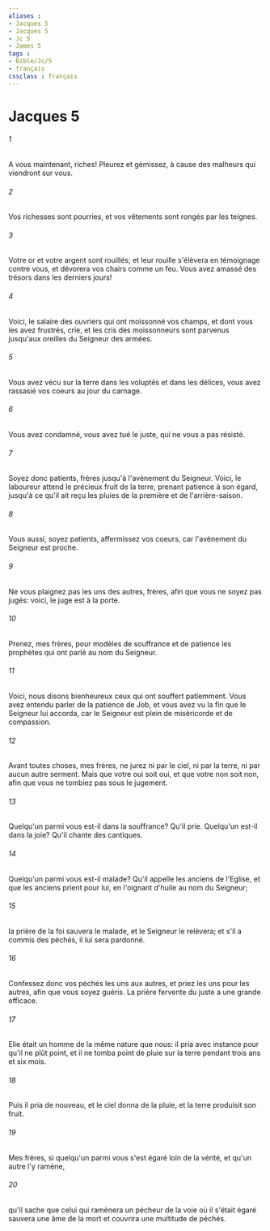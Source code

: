 ```yaml
---
aliases : 
- Jacques 5
- Jacques 5
- Jc 5
- James 5
tags : 
- Bible/Jc/5
- français
cssclass : français
---
```


# Jacques 5

###### 1
A vous maintenant, riches! Pleurez et gémissez, à cause des malheurs qui viendront sur vous.
###### 2
Vos richesses sont pourries, et vos vêtements sont rongés par les teignes.
###### 3
Votre or et votre argent sont rouillés; et leur rouille s'élèvera en témoignage contre vous, et dévorera vos chairs comme un feu. Vous avez amassé des trésors dans les derniers jours!
###### 4
Voici, le salaire des ouvriers qui ont moissonné vos champs, et dont vous les avez frustrés, crie, et les cris des moissonneurs sont parvenus jusqu'aux oreilles du Seigneur des armées.
###### 5
Vous avez vécu sur la terre dans les voluptés et dans les délices, vous avez rassasié vos coeurs au jour du carnage.
###### 6
Vous avez condamné, vous avez tué le juste, qui ne vous a pas résisté.
###### 7
Soyez donc patients, frères jusqu'à l'avènement du Seigneur. Voici, le laboureur attend le précieux fruit de la terre, prenant patience à son égard, jusqu'à ce qu'il ait reçu les pluies de la première et de l'arrière-saison.
###### 8
Vous aussi, soyez patients, affermissez vos coeurs, car l'avènement du Seigneur est proche.
###### 9
Ne vous plaignez pas les uns des autres, frères, afin que vous ne soyez pas jugés: voici, le juge est à la porte.
###### 10
Prenez, mes frères, pour modèles de souffrance et de patience les prophètes qui ont parlé au nom du Seigneur.
###### 11
Voici, nous disons bienheureux ceux qui ont souffert patiemment. Vous avez entendu parler de la patience de Job, et vous avez vu la fin que le Seigneur lui accorda, car le Seigneur est plein de miséricorde et de compassion.
###### 12
Avant toutes choses, mes frères, ne jurez ni par le ciel, ni par la terre, ni par aucun autre serment. Mais que votre oui soit oui, et que votre non soit non, afin que vous ne tombiez pas sous le jugement.
###### 13
Quelqu'un parmi vous est-il dans la souffrance? Qu'il prie. Quelqu'un est-il dans la joie? Qu'il chante des cantiques.
###### 14
Quelqu'un parmi vous est-il malade? Qu'il appelle les anciens de l'Eglise, et que les anciens prient pour lui, en l'oignant d'huile au nom du Seigneur;
###### 15
la prière de la foi sauvera le malade, et le Seigneur le relèvera; et s'il a commis des péchés, il lui sera pardonné.
###### 16
Confessez donc vos péchés les uns aux autres, et priez les uns pour les autres, afin que vous soyez guéris. La prière fervente du juste a une grande efficace.
###### 17
Elie était un homme de la même nature que nous: il pria avec instance pour qu'il ne plût point, et il ne tomba point de pluie sur la terre pendant trois ans et six mois.
###### 18
Puis il pria de nouveau, et le ciel donna de la pluie, et la terre produisit son fruit.
###### 19
Mes frères, si quelqu'un parmi vous s'est égaré loin de la vérité, et qu'un autre l'y ramène,
###### 20
qu'il sache que celui qui ramènera un pécheur de la voie où il s'était égaré sauvera une âme de la mort et couvrira une multitude de péchés.
